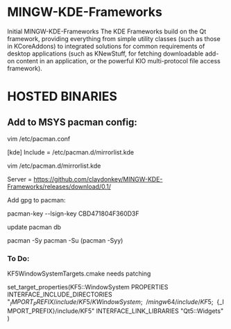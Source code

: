 # MINGW-KDE-Frameworks
Initial MINGW-KDE-Frameworks
The KDE Frameworks build on the Qt framework, providing everything from simple utility classes (such as those in KCoreAddons) to integrated solutions for common requirements of desktop applications (such as KNewStuff, for fetching downloadable add-on content in an application, or the powerful KIO multi-protocol file access framework).

# HOSTED BINARIES
## Add to MSYS pacman config:

vim /etc/pacman.conf

[kde]
Include = /etc/pacman.d/mirrorlist.kde

vim /etc/pacman.d/mirrorlist.kde

Server = https://github.com/claydonkey/MINGW-KDE-Frameworks/releases/download/0.1/

Add gpg to pacman:

pacman-key --lsign-key CBD471804F360D3F

update pacman db

pacman -Sy
pacman -Su
(pacman -Syy)

### To Do:
KF5WindowSystemTargets.cmake needs patching

set_target_properties(KF5::WindowSystem PROPERTIES
  INTERFACE_INCLUDE_DIRECTORIES "${_IMPORT_PREFIX}/include/KF5/KWindowSystem;~~/mingw64/include/KF5;~~${_IMPORT_PREFIX}/include/KF5"
  INTERFACE_LINK_LIBRARIES "Qt5::Widgets"
)
